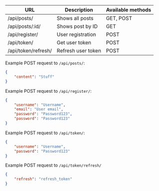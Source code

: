 | URL                 | Description                  | Available methods |
| ------------------- | ---------------------------- | ----------------- |
| /api/posts/         | Shows all posts              | GET, POST         |
| /api/posts/:id/     | Shows post by ID             | GET               |
| /api/register/      | User registration            | POST              |
| /api/token/         | Get user token               | POST              |
| /api/token/refresh/ | Refresh user token           | POST              |

Example POST request to ```/api/posts/```:
```json
{
    "content": "Stuff"
}
```

Example POST request to ```/api/register/```:
```json
{
    "username": "Username",
    "email": "User email",
    "password": "Password123",
    "password": "Password123"
}
```

Example POST request to ```/api/token/```:
```json
{
    "username": "Username",
    "password": "Password123"
}
```

Example POST request to ```/api/token/refresh/```
```json
{
    "refresh": "refresh_token"
}
```